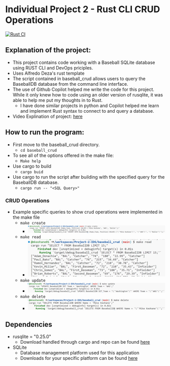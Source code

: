 # Individual Project 2 - Rust CLI CRUD Operations

[![Rust CI](https://github.com/mkeohane01/Project-2-IDS/actions/workflows/main.yml/badge.svg)](https://github.com/mkeohane01/Project-2-IDS/actions/workflows/main.yml)

## Explanation of the project:
 - This project contains code working with a Baseball SQLite database using RUST CLI and DevOps priciples.
 - Uses Alfredo Deza's rust template
 - The script contained in baseball_crud allows users to query the BaseballDB database from the command line interface.
 - The use of Github Copilot helped me write the code for this project. While it only knew how to code using an older version of rusqlite, it was able to help me put my thoughts in to Rust.
    - I have done similar projects in python and Copilot helped me learn and implement Rust syntax to connect to and query a database.
- Video Explination of project: [here](https://duke.zoom.us/rec/share/DLH7aG0oUzv3wiDXINxdeiTWEGOXWYy5mlDx-RjXuH4MaOZoIetl5Z70_SDLpAaI.V9dj4sWs_pwoltlI)

## How to run the program:
- First move to the baseball_crud directory.
    - ```cd baseball_crud```
- To see all of the options offered in the make file:
    - ```Make help```
- Use cargo to build
    - ```cargo buid```
- Use cargo to run the script after building with the specified query for the BaseballDB database.
    - ```cargo run -- "<SQL Query>"```

### CRUD Operations
- Example specific queries to show crud operations were implemented in the make file
    - ```make create```
        - ![create](imgs/make_create.png)
    - ```make read```
        - ![read](imgs/make_read.png)
    - ```make update```
        - ![update](imgs/make_update.png)
    - ```make delete```
        - ![delete](imgs/make_delete.png)

## Dependencies
-   rusqlite = "0.25.0"
    - Download handled through cargo and repo can be found [here](https://github.com/rusqlite/rusqlite)
- SQLite
    - Database management platform used for this application
    - Downloads for your specific platform can be found [here](https://www.sqlite.org/download.html)
